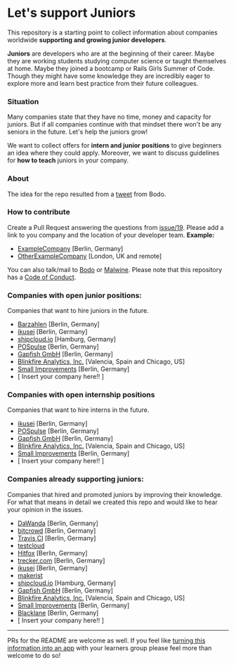 # Let's support Juniors

This repository is a starting point to collect information about companies worldwide **supporting and growing junior developers**.

**Juniors** are developers who are at the beginning of their career. Maybe they are working students studying computer science or taught themselves at home. Maybe they joined a bootcamp or Rails Girls Summer of Code. Though they might have some knowledge they are incredibly eager to explore more and learn best practice from their future colleagues.

### Situation

Many companies state that they have no time, money and capacity for juniors. But if all companies continue with that mindset there won't be any seniors in the future. Let's help the juniors grow!

We want to collect offers for **intern and junior positions** to give beginners an idea where they could apply. Moreover, we want to discuss guidelines for **how to teach** juniors in your company.

### About
The idea for the repo resulted from a [tweet](https://twitter.com/bitboxer/status/558921160562597890) from Bodo.

### How to contribute
Create a Pull Request answering the questions from [issue/19](https://github.com/Malwine/support-juniors/issues/19).
Please add a link to you company and the location of your developer team.
**Example:**
- [ExampleCompany](https://github.com/Malwine/juniors-in-berlin/blob/master/README.md) [Berlin, Germany]
- [OtherExampleCompany](https://github.com/Malwine/juniors-in-berlin/blob/master/README.md) [London, UK and remote]

You can also talk/mail to [Bodo](https://twitter.com/bitboxer) or [Malwine](https://twitter.com/malweene).
Please note that this repository has a [Code of Conduct](http://berlincodeofconduct.org/).

### Companies with open junior positions:

Companies that want to hire juniors in the future.

- [Barzahlen](http://barzahlen.de) [Berlin, Germany]
- [ikusei](http://ikusei.de) [Berlin, Germany]
- [shipcloud.io](https://www.shipcloud.io/en) [Hamburg, Germany]
- [POSpulse](http://pospulse.com) [Berlin, Germany]
- [Gapfish GmbH](http://www.gapfish.com/en/) [Berlin, Germany]
- [Blinkfire Analytics, Inc.](https://www.blinkfire.com/) [Valencia, Spain and Chicago, US]
- [Small Improvements](https://www.small-improvements.com) [Berlin, Germany]
- [ Insert your company here!! ]

### Companies with open internship positions

Companies that want to hire interns in the future.

- [ikusei](http://ikusei.de) [Berlin, Germany]
- [POSpulse](http://pospulse.com) [Berlin, Germany]
- [Gapfish GmbH](http://www.gapfish.com/en/) [Berlin, Germany]
- [Blinkfire Analytics, Inc.](https://www.blinkfire.com/) [Valencia, Spain and Chicago, US]
- [Small Improvements](https://www.small-improvements.com) [Berlin, Germany]
- [ Insert your company here!! ]

### Companies already supporting juniors:

Companies that hired and promoted juniors by improving their knowledge.
For what that means in detail we created this repo and would like to hear your opinion in the issues.

- [DaWanda](http://jobs.dawanda.com/de/) [Berlin, Germany]
- [bitcrowd](http://bitcrowd.net) [Berlin, Germany]
- [Travis CI](http://travis-ci.com) [Berlin, Germany]
- [testcloud](https://www.testcloud.io)
- [Hitfox](http://www.hitfoxgroup.com) [Berlin, Germany]
- [trecker.com](http://trecker.com) [Berlin, Germany]
- [ikusei](http://ikusei.de) [Berlin, Germany]
- [makerist](https://www.makerist.de)
- [shipcloud.io](https://www.shipcloud.io/en) [Hamburg, Germany]
- [Gapfish GmbH](http://www.gapfish.com/en/) [Berlin, Germany]
- [Blinkfire Analytics, Inc.](https://www.blinkfire.com/) [Valencia, Spain and Chicago, US]
- [Small Improvements](https://www.small-improvements.com) [Berlin, Germany]
- [Blacklane](https://www.blacklane.com/en) [Berlin, Germany]
- [ Insert your company here!! ]


---
PRs for the README are welcome as well.
If you feel like [turning this information into an app](https://twitter.com/sferik/status/558979272816091136) with your learners group please feel more than welcome to do so!
